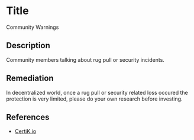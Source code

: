 # Title 
Community Warnings

## Description 
Community members talking about rug pull or security incidents.

## Remediation
In decentralized world, once a rug pull or security related loss occured the protection is very limited, please do your own research before investing.

## References 
* [CertiK.io](https://certik.io)
